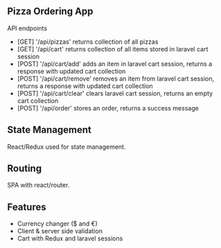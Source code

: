 
## Pizza Ordering App

API endpoints

- [GET] '/api/pizzas'           returns collection of all pizzas 
- [GET] '/api/cart'             returns collection of all items stored in laravel cart session 
- [POST] '/api/cart/add'        adds an item in laravel cart session, returns a response with updated cart collection 
- [POST] '/api/cart/remove'     removes an item from laravel cart session, returns a response with updated cart collection 
- [POST] '/api/cart/clear'      clears laravel cart session, returns an empty cart collection
- [POST] '/api/order'           stores an order, returns a success message



## State Management

React/Redux used for state management.


## Routing

SPA with react/router.


## Features

- Currency changer ($ and €)
- Client & server side validation
- Cart with Redux and laravel sessions
